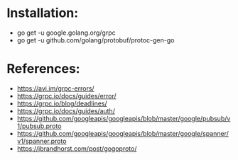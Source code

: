 # Installation:

- go get -u google.golang.org/grpc
- go get -u github.com/golang/protobuf/protoc-gen-go

# References:

- https://avi.im/grpc-errors/
- https://grpc.io/docs/guides/error/
- https://grpc.io/blog/deadlines/
- https://grpc.io/docs/guides/auth/
- https://github.com/googleapis/googleapis/blob/master/google/pubsub/v1/pubsub.proto
- https://github.com/googleapis/googleapis/blob/master/google/spanner/v1/spanner.proto
- https://jbrandhorst.com/post/gogoproto/
